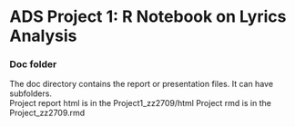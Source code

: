 # ADS Project 1:  R Notebook on Lyrics Analysis

### Doc folder

The doc directory contains the report or presentation files. It can have subfolders.  
Project report html is in the Project1_zz2709/html
Project rmd is in the Project_zz2709.rmd